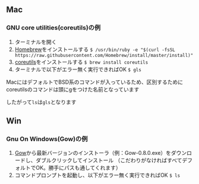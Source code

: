 ## Mac

### GNU core utilities(coreutils)の例
1. ターミナルを開く
2. [Homebrew](https://brew.sh/index_ja.html)をインストールする
`$ /usr/bin/ruby -e "$(curl -fsSL https://raw.githubusercontent.com/Homebrew/install/master/install)"`
3. [coreutils](www.gnu.org/s/coreutils/)をインストールする
`$ brew install coreutils`
4. ターミナルで以下がエラー無く実行できればOK
`$ gls`


MacにはデフォルトでBSD系のコマンドが入っているため、区別するためにcoreutilsのコマンドは頭にgをつけた名前となっています

したがって`ls`は`gls`となります

## Win

### Gnu On Windows(Gow)の例
1. [Gow](https://github.com/bmatzelle/gow/releases)から最新バージョンのインストーラ（例：Gow-0.8.0.exe）をダウンロードし、ダブルクリックしてインストール
（こだわりがなければすべてデフォルトでOK。勝手にパスも通してくれます）
2. コマンドプロンプトを起動し、以下がエラー無く実行できればOK
`$ ls`


